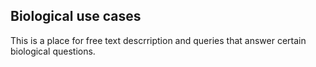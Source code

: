 ## Biological use cases

This is a place for free text descrription and queries that answer certain biological questions.

